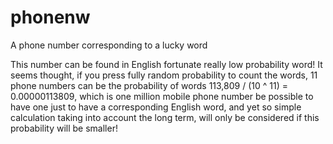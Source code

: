 phonenw
=======

A phone number corresponding to a lucky word

This number can be found in English fortunate really low probability word! It seems thought, if you press fully random probability to count the words, 11 phone numbers can be the probability of words 113,809 / (10 ^ 11) = 0.00000113809, which is one million mobile phone number be possible to have one just to have a corresponding English word, and yet so simple calculation taking into account the long term, will only be considered if this probability will be smaller!
